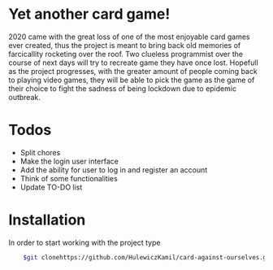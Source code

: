    # Yet another card game!
   
   2020 came with the great loss of one of the most enjoyable card games ever created, thus the project is meant to bring back old memories of farcicallity rocketing over the roof. Two clueless programmist over the course of next days will try to recreate game they have once lost. Hopefull as the project progresses, with the greater amount of people coming back to playing video games, they will be able to pick the game as the game of their choice to fight the sadness of being lockdown due to epidemic outbreak.
   
   # Todos
   
   - Split chores
   - Make the login user interface
   - Add the ability for user to log in and register an account
   - Think of some functionalities
   - Update TO-DO list
  
   # Installation
   In order to start working with the project type
```sh
    $git clonehttps://github.com/HulewiczKamil/card-against-ourselves.git 
```

